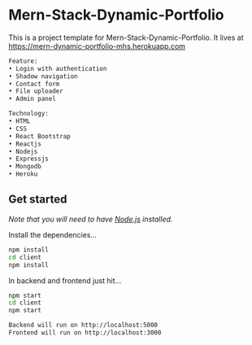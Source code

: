 # Mern-Stack-Dynamic-Portfolio

This is a project template for Mern-Stack-Dynamic-Portfolio. It lives at https://mern-dynamic-portfolio-mhs.herokuapp.com

```bash
Feature:
• Login with authentication
• Shadow navigation
• Contact form
• File uploader
• Admin panel

Technology:
• HTML
• CSS
• React Bootstrap
• Reactjs
• Nodejs
• Expressjs
• Mongodb
• Heroku
```

## Get started

*Note that you will need to have [Node.js](https://nodejs.org) installed.*

Install the dependencies...
```bash
npm install
cd client
npm install
```

In backend and frontend just hit...
```bash
npm start
cd client
npm start
```

```bash
Backend will run on http://localhost:5000
Frontend will run on http://localhost:3000
```